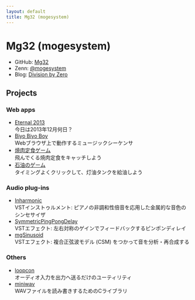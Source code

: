 ```yaml
---
layout: default
title: Mg32 (mogesystem)
---
```


# Mg32 (mogesystem)
-   GitHub: [Mg32](https://github.com/mg32)
-   Zenn: [@mogesystem](https://zenn.dev/mogesystem)
-   Blog: [Division by Zero](https://moge32.blogspot.com/)

## Projects

### Web apps
-   [Eternal 2013](https://mg32.github.io/eternal2013/)<br>
    今日は2013年12月何日？
-   [Biyo Biyo Boy](https://mg32.github.io/biyobiyo-boy/)<br>
    Webブラウザ上で動作するミュージックシーケンサ
-   [焼肉定食ゲーム](https://mg32.github.io/yknk/)<br>
    飛んでくる焼肉定食をキャッチしよう
-   [石油のゲーム](https://mg32.github.io/fossil/)<br>
    タイミングよくクリックして、灯油タンクを給油しよう

### Audio plug-ins
-   [Inharmonic](https://github.com/Mg32/Inharmonic)<br>
    VSTインストゥルメント: ピアノの非調和性倍音を応用した金属的な音色のシンセサイザ
-   [SymmetricPingPongDelay](https://github.com/Mg32/SymmetricPingPongDelay)<br>
    VSTエフェクト: 左右対称のゲインでフィードバックするピンポンディレイ
-   [mgSinusoid](https://github.com/Mg32/vst_csm)<br>
    VSTエフェクト: 複合正弦波モデル (CSM) をつかって音を分析・再合成する

### Others
-   [loopcon](https://github.com/Mg32/loopcon)<br>
    オーディオ入力を出力へ送るだけのユーティリティ
-   [miniwav](https://github.com/Mg32/miniwav)<br>
    WAVファイルを読み書きするためのCライブラリ
